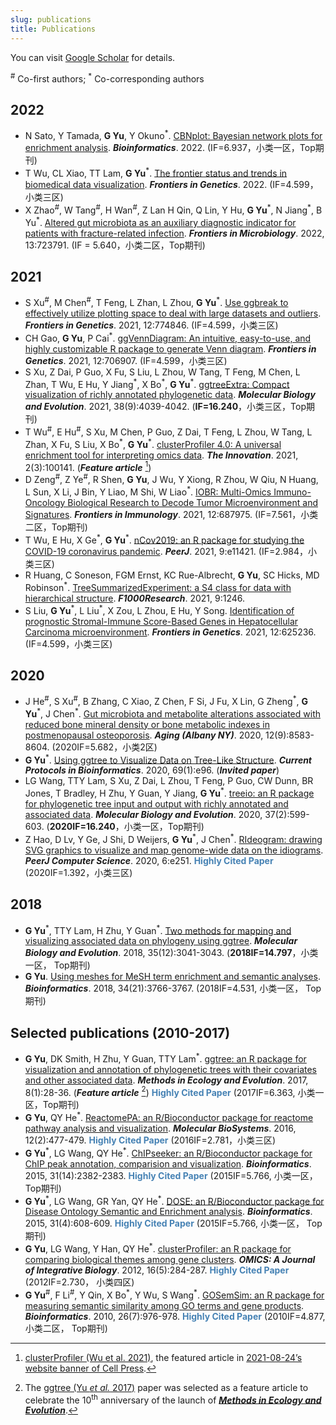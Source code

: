 ```yaml
---
slug: publications
title: Publications
---
```


You can visit [Google Scholar](https://scholar.google.com/citations?user=DO5oG40AAAAJ&hl=en) for details.

<sup>#</sup> Co-first authors; <sup>\*</sup> Co-corresponding authors 

## <i class="fa fa-calendar fa-1x" aria-hidden="true"></i> 2022

+ N Sato, Y Tamada, __G Yu__, Y Okuno<sup>\*</sup>. [CBNplot: Bayesian network plots for enrichment analysis](https://doi.org/10.1093/bioinformatics/btac175). __*Bioinformatics*__. 2022. (IF=6.937，小类一区，Top期刊)
+ T Wu, CL Xiao, TT Lam, __G Yu__<sup>\*</sup>. [The frontier status and trends in biomedical data visualization](https://www.frontiersin.org/articles/10.3389/fgene.2022.890775/full). __*Frontiers in Genetics*__. 2022. (IF=4.599，小类三区)
+ X Zhao<sup>#</sup>, W Tang<sup>#</sup>, H Wan<sup>#</sup>, Z Lan H Qin, Q Lin, Y Hu, __G Yu__<sup>\*</sup>, N Jiang<sup>\*</sup>, B Yu<sup>\*</sup>. [Altered gut microbiota as an auxiliary diagnostic indicator for patients with fracture-related infection](https://www.frontiersin.org/articles/10.3389/fmicb.2022.723791/full). __*Frontiers in Microbiology*__. 2022, 13:723791. (IF = 5.640，小类二区，Top期刊)


## <i class="fa fa-calendar fa-1x" aria-hidden="true"></i> 2021

+ S Xu<sup>#</sup>, M Chen<sup>#</sup>, T Feng, L Zhan, L Zhou, __G Yu__<sup>\*</sup>. [Use ggbreak to effectively utilize plotting space to deal with large datasets and outliers](https://www.frontiersin.org/articles/10.3389/fgene.2021.774846). __*Frontiers in Genetics*__. 2021, 12:774846. (IF=4.599，小类三区)
+ CH Gao, __G Yu__, P Cai<sup>\*</sup>. [ggVennDiagram: An intuitive, easy-to-use, and highly customizable R package to generate Venn diagram](https://doi.org/10.3389/fgene.2021.706907). __*Frontiers in Genetics*__. 2021, 12:706907. (IF=4.599，小类三区)
+ S Xu, Z Dai, P Guo, X Fu, S Liu, L Zhou, W Tang, T Feng, M Chen, L Zhan, T Wu, E Hu, Y Jiang<sup>\*</sup>, X Bo<sup>\*</sup>, __G Yu__<sup>\*</sup>. [ggtreeExtra: Compact visualization of richly annotated phylogenetic data](https://doi.org/10.1093/molbev/msab166). __*Molecular Biology and Evolution*__. 2021, 38(9):4039-4042. (<strong>IF=16.240</strong>，小类三区，Top期刊)
+ T Wu<sup>#</sup>, E Hu<sup>#</sup>, S Xu, M Chen, P Guo, Z Dai, T Feng, L Zhou, W Tang, L Zhan, X Fu, S Liu, X Bo<sup>\*</sup>, **G Yu**<sup>\*</sup>. [clusterProfiler 4.0: A universal enrichment tool for interpreting omics data](https://doi.org/10.1016/j.xinn.2021.100141). **_The Innovation_**. 2021, 2(3):100141. (**_Feature article_** [^1]) 
+ D Zeng<sup>#</sup>, Z Ye<sup>#</sup>, R Shen, __G Yu__, J Wu, Y Xiong, R Zhou, W Qiu, N Huang, L Sun, X Li, J Bin, Y Liao, M Shi, W Liao<sup>\*</sup>. [IOBR: Multi-Omics Immuno-Oncology Biological Research to Decode Tumor Microenvironment and Signatures](https://doi.org/10.3389/fimmu.2021.687975). **_Frontiers in Immunology_**. 2021, 12:687975. (IF=7.561，小类二区，Top期刊)
+ T Wu, E Hu, X Ge<sup>\*</sup>, __G Yu__<sup>\*</sup>. [nCov2019: an R package for studying the COVID-19 coronavirus pandemic](https://doi.org/10.7717/peerj.11421). __*PeerJ*__. 2021, 9:e11421. (IF=2.984，小类三区)
+ R Huang, C Soneson, FGM Ernst, KC Rue-Albrecht, __G Yu__, SC Hicks, MD Robinson<sup>\*</sup>. [TreeSummarizedExperiment: a S4 class for data with hierarchical structure](https://doi.org/10.12688/f1000research.26669.2). __*F1000Research*__. 2021, 9:1246.
+ S Liu, __G Yu__<sup>\*</sup>, L Liu<sup>\*</sup>, X Zou, L Zhou, E Hu, Y Song. [Identification of prognostic Stromal-Immune Score-Based Genes in Hepatocellular Carcinoma microenvironment](https://www.frontiersin.org/articles/10.3389/fgene.2021.625236). __*Frontiers in Genetics*__. 2021, 12:625236. (IF=4.599，小类三区)


## <i class="fa fa-calendar fa-1x" aria-hidden="true"></i> 2020

+ J He<sup>#</sup>, S Xu<sup>#</sup>, B Zhang, C Xiao, Z Chen, F Si, J Fu, X Lin, G Zheng<sup>\*</sup>, __G Yu__<sup>\*</sup>, J Chen<sup>\*</sup>. [Gut microbiota and metabolite alterations associated with reduced bone mineral density or bone metabolic indexes in postmenopausal osteoporosis](https://doi.org/10.18632/aging.103168). __*Aging (Albany NY)*__. 2020, 12(9):8583-8604. (2020IF=5.682，小类2区)
+ __G Yu__<sup>\*</sup>. [Using ggtree to Visualize Data on Tree-Like Structure](https://doi.org/10.1002/cpbi.96). __*Current Protocols in Bioinformatics*__. 2020, 69(1):e96. (*__Invited paper__*) 
+ LG Wang, TTY Lam, S Xu, Z Dai, L Zhou, T Feng, P Guo, CW Dunn, BR Jones, T Bradley, H Zhu, Y Guan, Y Jiang, __G Yu__<sup>\*</sup>. [treeio: an R package for phylogenetic tree input and output with richly annotated and associated data](https://doi.org/10.1093/molbev/msz240). __*Molecular Biology and Evolution*__. 2020, 37(2):599-603. (<strong>2020IF=16.240</strong>，小类一区，Top期刊)
+ Z Hao, D Lv, Y Ge, J Shi, D Weijers, __G Yu__<sup>\*</sup>, J Chen<sup>\*</sup>. [RIdeogram: drawing SVG graphics to visualize and map genome-wide data on the idiograms](https://peerj.com/articles/cs-251/). __*PeerJ Computer Science*__. 2020, 6:e251.   <i class="fa fa-trophy fa-2x" aria-hidden="true" style="color:#CC5500;"></i> <font style="color:#4682b4;"><strong>Highly Cited Paper</strong></font> (2020IF=1.392，小类三区)


## <i class="fa fa-calendar fa-1x" aria-hidden="true"></i> 2018


+ __G Yu__<sup>\*</sup>, TTY Lam, H Zhu, Y Guan<sup>\*</sup>. [Two methods for mapping and visualizing associated data on phylogeny using ggtree](https://academic.oup.com/mbe/article-abstract/35/12/3041/5142656). __*Molecular Biology and Evolution*__. 2018, 35(12):3041-3043. (<strong>2018IF=14.797</strong>，小类一区， Top期刊)
+ __G Yu__. [Using meshes for MeSH term enrichment and semantic analyses](https://doi.org/10.1093/bioinformatics/bty410). __*Bioinformatics*__. 2018, 34(21):3766-3767. (2018IF=4.531, 小类一区， Top期刊)


## <i class="fa fa-bar-chart fa-1x" aria-hidden="true"></i> Selected publications (2010-2017) 

+ __G Yu__, DK Smith, H Zhu, Y Guan, TTY Lam<sup>\*</sup>. [ggtree: an R package for visualization and annotation of phylogenetic trees with their covariates and other associated data](http://onlinelibrary.wiley.com/doi/10.1111/2041-210X.12628/abstract). __*Methods in Ecology and Evolution*__. 2017, 8(1):28-36. (**_Feature article_** [^2])  <i class="fa fa-trophy fa-2x" aria-hidden="true" style="color:#CC5500;"></i> <font style="color:#4682b4;"><strong>Highly Cited Paper</strong></font> (2017IF=6.363, 小类一区，Top期刊)
+ __G Yu__, QY He<sup>\*</sup>. [ReactomePA: an R/Bioconductor package for reactome pathway analysis and visualization](http://pubs.rsc.org/en/Content/ArticleLanding/2016/MB/C5MB00663E). __*Molecular BioSystems*__. 2016, 12(2):477-479.  <i class="fa fa-trophy fa-2x" aria-hidden="true" style="color:#CC5500;"></i> <font style="color:#4682b4;"><strong>Highly Cited Paper</strong></font> (2016IF=2.781，小类三区)
+ __G Yu__<sup>\*</sup>, LG Wang, QY He<sup>\*</sup>. [ChIPseeker: an R/Bioconductor package for ChIP peak annotation, comparision and visualization](http://bioinformatics.oxfordjournals.org/cgi/content/abstract/btv145). __*Bioinformatics*__. 2015, 31(14):2382-2383.   <i class="fa fa-trophy fa-2x" aria-hidden="true" style="color:#CC5500;"></i> <font style="color:#4682b4;"><strong>Highly Cited Paper</strong></font> (2015IF=5.766, 小类一区， Top期刊)
+	__G Yu__<sup>\*</sup>, LG Wang, GR Yan, QY He<sup>\*</sup>. [DOSE: an R/Bioconductor package for Disease Ontology Semantic and Enrichment analysis](http://bioinformatics.oxfordjournals.org/cgi/content/abstract/btu684). __*Bioinformatics*__. 2015, 31(4):608-609.   <i class="fa fa-trophy fa-2x" aria-hidden="true" style="color:#CC5500;"></i> <font style="color:#4682b4;"><strong>Highly Cited Paper</strong></font> (2015IF=5.766, 小类一区， Top期刊)
+	__G Yu__, LG Wang, Y Han, QY He<sup>\*</sup>. [clusterProfiler: an R package for comparing biological themes among gene clusters](http://online.liebertpub.com/doi/abs/10.1089/omi.2011.0118). __*OMICS: A Journal of Integrative Biology*__. 2012, 16(5):284-287.   <i class="fa fa-trophy fa-2x" aria-hidden="true" style="color:#CC5500;"></i> <font style="color:#4682b4;"><strong>Highly Cited Paper</strong></font> (2012IF=2.730， 小类四区)
+ __G Yu__<sup>#</sup>, F Li<sup>#</sup>, Y Qin, X Bo<sup>\*</sup>, Y Wu, S Wang<sup>\*</sup>. [GOSemSim: an R package for measuring semantic similarity among GO terms and gene products](http://bioinformatics.oxfordjournals.org/cgi/content/abstract/26/7/976). __*Bioinformatics*__. 2010, 26(7):976-978.   <i class="fa fa-trophy fa-2x" aria-hidden="true" style="color:#CC5500;"></i> <font style="color:#4682b4;"><strong>Highly Cited Paper</strong></font> (2010IF=4.877, 小类二区， Top期刊)

[^1]: [clusterProfiler (Wu et al. 2021)](https://doi.org/10.1016/j.xinn.2021.100141), the featured article in [2021-08-24’s website banner of Cell Press](/images/cell+press-screenshot-2021-08-24.jpg).
[^2]: The [ggtree (Yu *et al.* 2017)](http://onlinelibrary.wiley.com/doi/10.1111/2041-210X.12628/abstract) paper was selected as a feature article to celebrate the 10<sup>th</sup> anniversary of the launch of __*[Methods in Ecology and Evolution](https://methodsblog.com/2020/11/19/ggtree-tree-visualization/)*__.